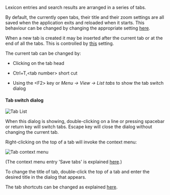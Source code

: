 
Lexicon entries and search results are arranged in a series of tabs.

<!--
Whether or not a new tab is created and made current

+ if an item in the contents panel was activated when &lt;Shift&gt; or &lt;Control&gt; key was pressed
+ search dialogs have
+ bookmarks
+ history
-->


By default, the currently open tabs, their title and their zoom settings are all saved when the application exits and reloaded when it starts. This behaviour can be changed by changing the appropriate setting [here](../options/options_system.md#tabreload).

When a new tab is created it may be inserted after the current tab or at the end of all the tabs. This is controlled by [this](../options/options_system.md#newtab) setting.



The current tab can be changed by:

+ Clicking on the tab head

+ Ctrl+T,&lt;tab number&gt; short cut

+ Using the &lt;F2&gt; key or *Menu -> View -> List tabs* to show the tab switch dialog

#### Tab switch dialog

<a name="tablist"></a>
![Tab List](/images/tablist.png)

When this dialog is showing, double-clicking on a line or pressing spacebar or return key will switch tabs. Escape key will close the dialog without changing the current tab.


Right-clicking on the top of a tab will invoke the context menu:

![Tab context menu](/images/tabcontextmenu.png)


(The context menu entry 'Save tabs' is explained [here](../user-guide/tabsets.md).)

To change the title of tab, double-click the top of a tab and enter the desired title in the dialog that appears.



The tab shortcuts can be changed as explained [here](../options/options_shortcuts.md).
